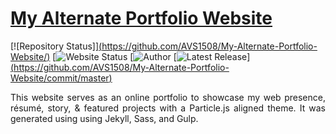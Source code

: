 # <a href="https://people.umass.edu/avsingh" target="_blank">My Alternate Portfolio Website</a>
 
[![Repository Status]][(https://github.com/AVS1508/My-Alternate-Portfolio-Website/)](https://github.com/Belaynhe/My-Alternate-Portfolio-Website)
[![Website Status](https://user-images.githubusercontent.com/120053328/207781121-8ff122bd-618b-477f-8abc-d2b6afa360b2.png)
[![Author](https://www.linkedin.com/in/ehite-belaynhe-)
[![Latest Release](https://img.shields.io/badge/Latest%20Release-13%20June%202021-yellow.svg)][(https://github.com/AVS1508/My-Alternate-Portfolio-Website/commit/master)
](https://github.com/Belaynhe/My-Alternate-Portfolio-Website)
<p align="justify">This website serves as an online portfolio to showcase my web presence, résumé, story, & featured projects with a Particle.js aligned theme. It was generated using using Jekyll, Sass, and Gulp.

